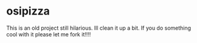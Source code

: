 # osipizza

This is an old project still hilarious. Ill clean it up a bit. If you do something cool with it please let me fork it!!!!
